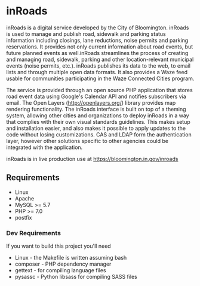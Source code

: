 inRoads
=======

inRoads is a digital service developed by the City of Bloomington. inRoads is used to manage and publish road, sidewalk and parking status information including closings, lane reductions, noise permits and parking reservations. It provides not only current information about road events, but future planned events as well.inRoads streamlines the process of creating and managing road, sidewalk, parking and other location-relevant municipal events (noise permits, etc.). inRoads publishes its data to the web, to email lists and through multiple open data formats. It also provides a Waze feed usable for communities participating in the Waze Connected Cities program.

The service is provided through an open source PHP application that stores road event data using Google's Calendar API and notifies subscribers via email. The Open Layers (http://openlayers.org/) library provides map rendering functionality. The inRoads interface is built on top of a theming system, allowing other cities and organizations to deploy inRoads in a way that complies with their own visual standards guidelines. This makes setup and installation easier, and also makes it possible to apply updates to the code without losing customizations. CAS and LDAP form the authentication layer, however other solutions specific to other agencies could be integrated with the application.

inRoads is in live production use at https://bloomington.in.gov/inroads

## Requirements
* Linux
* Apache
* MySQL  >= 5.7
* PHP    >= 7.0
* postfix

### Dev Requirements
If you want to build this project you'll need
* Linux    - the Makefile is written assuming bash
* composer - PHP dependency manager
* gettext  - for compiling language files
* pysassc  - Python libsass for compiling SASS files
